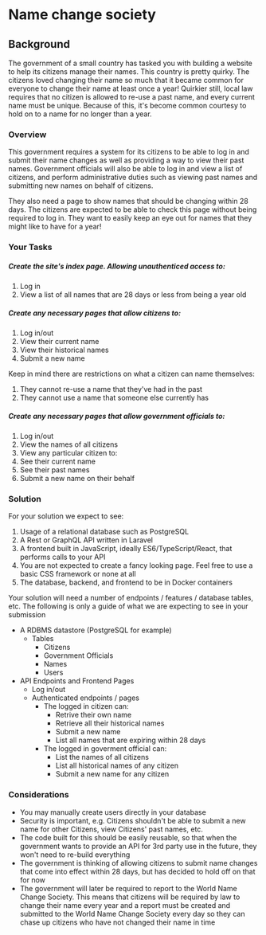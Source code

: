 # Name change society

## Background
The government of a small country has tasked you with building a website to help its citizens manage their names. This country is pretty quirky. The citizens loved changing their name so much that it became common for everyone to change their name at least once a year! Quirkier still, local law requires that no citizen is allowed to re-use a past name, and every current name must be unique. Because of this, it's become common courtesy to hold on to a name for no longer than a year.

### Overview
This government requires a system for its citizens to be able to log in and submit their name changes as well as providing a way to view their past names. Government officials will also be able to log in and view a list of citizens, and perform administrative duties such as viewing past names and submitting new names on behalf of citizens.

They also need a page to show names that should be changing within 28 days. The citizens are expected to be able to check this page without being required to log in. They want to easily keep an eye out for names that they might like to have for a year!

### Your Tasks
##### Create the site's index page. Allowing unauthenticed access to:
1. Log in
1. View a list of all names that are 28 days or less from being a year old

##### Create any necessary pages that allow citizens to:
1. Log in/out
1. View their current name
1. View their historical names
1. Submit a new name

Keep in mind there are restrictions on what a citizen can name themselves:
1. They cannot re-use a name that they've had in the past
1. They cannot use a name that someone else currently has
 
##### Create any necessary pages that allow government officials to:
1. Log in/out
1. View the names of all citizens
1. View any particular citizen to:
  1. See their current name
  1. See their past names
  1. Submit a new name on their behalf

### Solution
For your solution we expect to see:
1. Usage of a relational database such as PostgreSQL
1. A Rest or GraphQL API written in Laravel
1. A frontend built in JavaScript, ideally ES6/TypeScript/React, that performs calls to your API
  1. You are not expected to create a fancy looking page. Feel free to use a basic CSS framework or none at all
1. The database, backend, and frontend to be in Docker containers

Your solution will need a number of endpoints / features / database tables, etc. The following is only a guide of what we are expecting to see in your submission

- A RDBMS datastore (PostgreSQL for example)
  - Tables
    - Citizens
    - Government Officials
    - Names
    - Users
- API Endpoints and Frontend Pages
  - Log in/out
  - Authenticated endpoints / pages
    - The logged in citizen can:
      - Retrive their own name
      - Retrieve all their historical names
      - Submit a new name
      - List all names that are expiring within 28 days
    - The logged in goverment official can:
      - List the names of all citizens
      - List all historical names of any citizen
      - Submit a new name for any citizen

### Considerations
- You may manually create users directly in your database
- Security is important, e.g. Citizens shouldn't be able to submit a new name for other Citizens, view Citizens' past names, etc.
- The code built for this should be easily reusable, so that when the government wants to provide an API for 3rd party use in the future, they won't need to re-build everything
- The government is thinking of allowing citizens to submit name changes that come into effect within 28 days, but has decided to hold off on that for now
- The government will later be required to report to the World Name Change Society. This means that citizens will be required by law to change their name every year and a report must be created and submitted to the World Name Change Society every day so they can chase up citizens who have not changed their name in time
